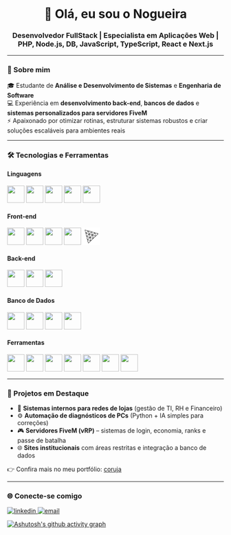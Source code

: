 <h1 align="center">👋 Olá, eu sou o Nogueira</h1>
<h3 align="center">Desenvolvedor FullStack | Especialista em Aplicações Web | PHP, Node.js, DB, JavaScript, TypeScript, React e Next.js</h3>

---

### 🚀 Sobre mim
🎓 Estudante de **Análise e Desenvolvimento de Sistemas** e **Engenharia de Software**  
💻 Experiência em **desenvolvimento back-end**, **bancos de dados** e **sistemas personalizados para servidores FiveM**  
⚡ Apaixonado por otimizar rotinas, estruturar sistemas robustos e criar soluções escaláveis para ambientes reais  

---

### 🛠️ Tecnologias e Ferramentas

#### **Linguagens**
<p>
  <img src="https://cdn.jsdelivr.net/gh/devicons/devicon/icons/php/php-original.svg" width="40" height="40"/>
  <img src="https://cdn.jsdelivr.net/gh/devicons/devicon/icons/javascript/javascript-original.svg" width="40" height="40"/>
  <img src="https://cdn.jsdelivr.net/gh/devicons/devicon/icons/typescript/typescript-original.svg" width="40" height="40"/>
  <img src="https://cdn.jsdelivr.net/gh/devicons/devicon/icons/python/python-original.svg" width="40" height="40"/>
  <img src="https://cdn.jsdelivr.net/gh/devicons/devicon/icons/lua/lua-original.svg" width="40" height="40"/>
</p>

#### **Front-end**
<p>
  <img src="https://cdn.jsdelivr.net/gh/devicons/devicon/icons/react/react-original.svg" width="40" height="40"/>
  <img src="https://cdn.jsdelivr.net/gh/devicons/devicon/icons/nextjs/nextjs-original.svg" width="40" height="40"/>
  <img src="https://cdn.jsdelivr.net/gh/devicons/devicon/icons/html5/html5-original.svg" width="40" height="40"/>
  <img src="https://cdn.jsdelivr.net/gh/devicons/devicon/icons/css3/css3-original.svg" width="40" height="40"/>
  <img src="https://raw.githubusercontent.com/devicons/devicon/master/icons/threejs/threejs-original.svg" width="40" height="40"/>
</p>

#### **Back-end**
<p>
  <img src="https://cdn.jsdelivr.net/gh/devicons/devicon/icons/nodejs/nodejs-original.svg" width="40" height="40"/>
  <img src="https://cdn.jsdelivr.net/gh/devicons/devicon/icons/express/express-original.svg" width="40" height="40"/>
  <img src="https://cdn.jsdelivr.net/gh/devicons/devicon/icons/laravel/laravel-plain.svg" width="40" height="40"/>
</p>

#### **Banco de Dados**
<p>
  <img src="https://cdn.jsdelivr.net/gh/devicons/devicon/icons/mysql/mysql-original.svg" width="40" height="40"/>
  <img src="https://cdn.jsdelivr.net/gh/devicons/devicon/icons/postgresql/postgresql-original.svg" width="40" height="40"/>
  <img src="https://cdn.jsdelivr.net/gh/devicons/devicon/icons/sqlite/sqlite-original.svg" width="40" height="40"/>
  <img src="https://cdn.jsdelivr.net/gh/devicons/devicon/icons/prisma/prisma-original.svg" width="40" height="40"/>
</p>

#### **Ferramentas**
<p>
  <img src="https://cdn.jsdelivr.net/gh/devicons/devicon/icons/git/git-original.svg" width="40" height="40"/>
  <img src="https://cdn.jsdelivr.net/gh/devicons/devicon/icons/github/github-original.svg" width="40" height="40"/>
  <img src="https://cdn.jsdelivr.net/gh/devicons/devicon/icons/vscode/vscode-original.svg" width="40" height="40"/>
  <img src="https://www.vectorlogo.zone/logos/getpostman/getpostman-icon.svg" width="40" height="40"/>
  <img src="https://cdn.jsdelivr.net/gh/devicons/devicon/icons/stripe/stripe-original.svg" width="40" height="40"/>
  <img src="https://cdn.jsdelivr.net/gh/devicons/devicon/icons/discordjs/discordjs-original.svg" width="40" height="40"/>
  <img src="https://cdn.jsdelivr.net/gh/devicons/devicon/icons/vercel/vercel-original.svg" width="40" height="40"/>
</p>

---

### 📂 Projetos em Destaque
- 🔧 **Sistemas internos para redes de lojas** (gestão de TI, RH e Financeiro)  
- ⚙️ **Automação de diagnósticos de PCs** (Python + IA simples para correções)  
- 🎮 **Servidores FiveM (vRP)** – sistemas de login, economia, ranks e passe de batalha  
- 🌐 **Sites institucionais** com áreas restritas e integração a banco de dados  

👉 Confira mais no meu portfólio: [coruja](https://coruja.require.store)

---

### 🌐 Conecte-se comigo
<p align="left">
  <a href="https://linkedin.com/in/daniel-nogueira-64b556140" target="_blank">
    <img src="https://cdn.jsdelivr.net/gh/devicons/devicon/icons/linkedin/linkedin-original.svg" alt="linkedin" height="30" width="30"/>
  </a>
  <a href="mailto:nogueirad345@gmail.com">
    <img src="https://cdn-icons-png.flaticon.com/512/732/732200.png" alt="email" height="30" width="30"/>
  </a>
</p>

[![Ashutosh's github activity graph](https://github-readme-activity-graph.vercel.app/graph?username=NogueiraTNT&bg_color=282c34&color=ffffff&line=61dafb&point=61dafb&area=true&hide_border=true)](https://github.com/ashutosh00710/github-readme-activity-graph)
